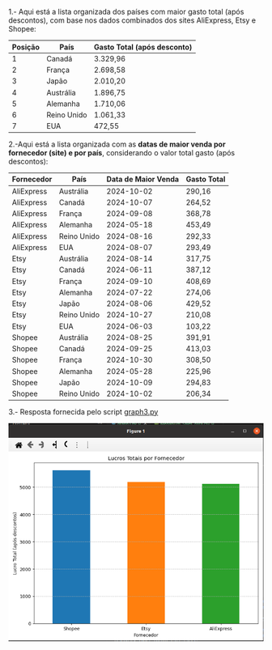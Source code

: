 1.- Aqui está a lista organizada dos países com maior gasto total (após descontos), com base nos dados combinados dos sites AliExpress, Etsy e Shopee:

| Posição | País        | Gasto Total (após desconto) |
| ------- | ----------- | --------------------------- |
| 1       | Canadá      | 3.329,96                    |
| 2       | França      | 2.698,58                    |
| 3       | Japão       | 2.010,20                    |
| 4       | Austrália   | 1.896,75                    |
| 5       | Alemanha    | 1.710,06                    |
| 6       | Reino Unido | 1.061,33                    |
| 7       | EUA         | 472,55                      |

2.-Aqui está a lista organizada com as **datas de maior venda por fornecedor (site) e por país**, considerando o valor total gasto (após descontos):

| Fornecedor | País        | Data de Maior Venda | Gasto Total |
| ---------- | ----------- | ------------------- | ----------- |
| AliExpress | Austrália   | 2024-10-02          | 290,16      |
| AliExpress | Canadá      | 2024-10-07          | 264,52      |
| AliExpress | França      | 2024-09-08          | 368,78      |
| AliExpress | Alemanha    | 2024-05-18          | 453,49      |
| AliExpress | Reino Unido | 2024-08-16          | 292,33      |
| AliExpress | EUA         | 2024-08-07          | 293,49      |
| Etsy       | Austrália   | 2024-08-14          | 317,75      |
| Etsy       | Canadá      | 2024-06-11          | 387,12      |
| Etsy       | França      | 2024-09-10          | 408,69      |
| Etsy       | Alemanha    | 2024-07-22          | 274,06      |
| Etsy       | Japão       | 2024-08-06          | 429,52      |
| Etsy       | Reino Unido | 2024-10-27          | 210,08      |
| Etsy       | EUA         | 2024-06-03          | 103,22      |
| Shopee     | Austrália   | 2024-08-25          | 391,91      |
| Shopee     | Canadá      | 2024-09-25          | 413,03      |
| Shopee     | França      | 2024-10-30          | 308,50      |
| Shopee     | Alemanha    | 2024-05-28          | 225,96      |
| Shopee     | Japão       | 2024-10-09          | 294,83      |
| Shopee     | Reino Unido | 2024-10-02          | 206,34      |

3.- Resposta fornecida pelo script [graph3.py](../scripts/graph3.py)

![figure](../data/graph3.png)
